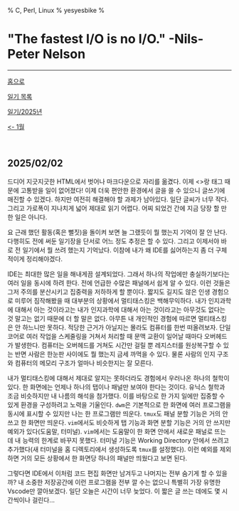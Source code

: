 % C, Perl, Linux
% yesyesbike
%
# "The fastest I/O is no I/O." -Nils-Peter Nelson

***

[홈으로](../../index.html)

[일기 목록](../index.html)

[일기/2025년](index.html)

[<- 1월](01.html)

<br>

## 2025/02/02
드디어 지긋지긋한 HTML에서 벗어나 마크다운으로 자리를 옮겼다.
이제 <>랑 태그 때문에 고통받을 일이 없어졌다!
이제 더욱 편안한 환경에서 글을 쓸 수 있으니 글쓰기에 매진할 수 있겠다.
하지만 여전히 해결해야 할 과제가 남아있다.
일단 글씨가 너무 작다. 그리고 가로폭이 지나치게 넓어 제대로 읽기 어렵다.
어찌 되었건 간에 지금 당장 할 만한 일은 아니다.

요 근래 했던 활동(혹은 뻘짓)을 돌이켜 보면 늘 그랬듯이 뭘 했는지 기억이 잘 안 난다.
다행히도 전에 써둔 일기장을 단서로 어느 정도 추정은 할 수 있다.
그리고 이제서야 바로 전 일기에서 뭘 쓰려 했는지 기억났다.
이참에 내가 왜 IDE를 싫어하는지 좀 더 구체적이게 정리해야겠다.

IDE는 최대한 많은 일을 해내게끔 설계되었다. 그래서 하나의 작업에만 충실하기보다는 여러 일을 동시에 하려 한다.
전에 언급한 수많은 패널에서 쉽게 알 수 있다. 이런 것들은 그저 주의를 분산시키고 집중력을 저하하게 할 뿐이다.
짧지도 길지도 않은 인생 경험으로 미루어 짐작해봤을 때 대부분의 상황에서 멀티태스킹은 백해무익하다.
내가 인지과학에 대해서 아는 것이라고는 내가 인지과학에 대해서 아는 것이라고는 아무것도 없다는 것 말고는 없기 때문에 더 할 말은 없다.
아무튼 내 개인적인 경험에 따르면 멀티태스킹은 안 하느니만 못하다.
적당한 근거가 아닐지는 몰라도 컴퓨터를 한번 떠올려보자.
단일 코어로 여러 작업을 스케줄링을 거쳐서 처리할 때 문맥 교환이 일어날 때마다 오버헤드가 발생한다.
컴퓨터는 오버헤드를 거쳐도 시간만 걸릴 뿐 레지스터를 원상복구할 수 있는 반면 사람은 한눈판 사이에도 뭘 했는지 금세 까먹을 수 있다.
물론 사람의 인지 구조와 컴퓨터의 메모리 구조가 얼마나 비슷한지는 잘 모른다.

내가 멀티태스킹에 대해서 제대로 알지는 못하더라도 경험에서 우러나온 하나의 철학이 있다.
한 화면에는 언제나 하나의 탭이나 패널만 보여야 한다는 것이다.
유닉스 철학과 조금 비슷하지만 내 나름의 해석을 첨가했다.
이를 바탕으로 한 가지 일에만 집중할 수 있게 환경을 구성하려고 노력을 기울인다.
`dwm`은 기본적으로 한 화면에 여러 프로그램을 동시에 표시할 수 있지만 나는 한 프로그램만 띄운다.
`tmux`도 패널 분할 기능은 거의 안 쓰고 한 화면만 띄운다.
`vim`에서도 비슷하게 탭 기능과 화면 분할 기능은 거의 안 쓰지만 예외가 있다(도움말, 터미널).
`vim`에서는 도움말이 한 화면 안에서 새로운 패널로 뜨는데 내 능력의 한계로 바꾸지 못했다.
터미널 기능은 Working Directory 안에서 쓰려고 추가했다(새 터미널을 홈 디렉토리에서 생성하도록 `tmux`를 설정했다).
이런 예외를 제외하면 거의 모든 상황에서 한 화면당 하나의 패널만 띄웠다고 보면 된다.

그렇다면 IDE에서 이처럼 코드 편집 화면만 남겨두고 나머지는 전부 숨기게 할 수 있을까?
내 소중한 저장공간에 이런 프로그램을 전부 깔 수는 없으니 특별히 가장 유명한 Vscode만 깔아보겠다.
일단 오늘은 시간이 너무 늦었다. 이 짧은 글 쓰는 데에도 몇 시간씩이나 걸린다...
